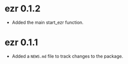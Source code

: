 # ezr 0.1.2
* Added the main start_ezr function.

# ezr 0.1.1
* Added a `NEWS.md` file to track changes to the package.
